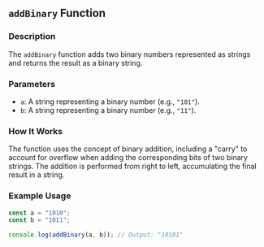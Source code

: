 ## `addBinary` Function

### Description

The `addBinary` function adds two binary numbers represented as strings and returns the result as a binary string.

### Parameters

- `a`: A string representing a binary number (e.g., `"101"`).
- `b`: A string representing a binary number (e.g., `"11"`).

### How It Works

The function uses the concept of binary addition, including a "carry" to account for overflow when adding the corresponding bits of two binary strings. The addition is performed from right to left, accumulating the final result in a string.

### Example Usage

```javascript
const a = "1010";
const b = "1011";

console.log(addBinary(a, b)); // Output: "10101"
```
